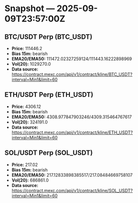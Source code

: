 # Snapshot — 2025-09-09T23:57:00Z

## BTC/USDT Perp (BTC_USDT)
- **Price:** 111446.2
- **Bias 15m:** bearish
- **EMA20/EMA50:** 111472.02327259124/111443.16222898969
- **Vol(20):** 1029270.0
- **Data source:** https://contract.mexc.com/api/v1/contract/kline/BTC_USDT?interval=Min1&limit=60

## ETH/USDT Perp (ETH_USDT)
- **Price:** 4306.12
- **Bias 15m:** bearish
- **EMA20/EMA50:** 4308.977847903246/4309.315464767617
- **Vol(20):** 324191.0
- **Data source:** https://contract.mexc.com/api/v1/contract/kline/ETH_USDT?interval=Min1&limit=60

## SOL/USDT Perp (SOL_USDT)
- **Price:** 217.02
- **Bias 15m:** bearish
- **EMA20/EMA50:** 217.12833898385517/217.08484669758107
- **Vol(20):** 686861.0
- **Data source:** https://contract.mexc.com/api/v1/contract/kline/SOL_USDT?interval=Min1&limit=60
